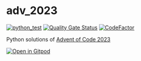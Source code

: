 # adv_2023

[![python_test](https://github.com/vil02/adv_2023/actions/workflows/python_test.yml/badge.svg)](https://github.com/vil02/adv_2023/actions/workflows/python_test.yml)
[![Quality Gate Status](https://sonarcloud.io/api/project_badges/measure?project=vil02_adv_2023&metric=alert_status)](https://sonarcloud.io/summary/new_code?id=vil02_adv_2023)
[![CodeFactor](https://www.codefactor.io/repository/github/vil02/adv_2023/badge)](https://www.codefactor.io/repository/github/vil02/adv_2023)

Python solutions of [Advent of Code 2023](https://adventofcode.com/2023)

[![Open in Gitpod](https://gitpod.io/button/open-in-gitpod.svg)](https://gitpod.io/#https://github.com/vil02/adv_2023)
